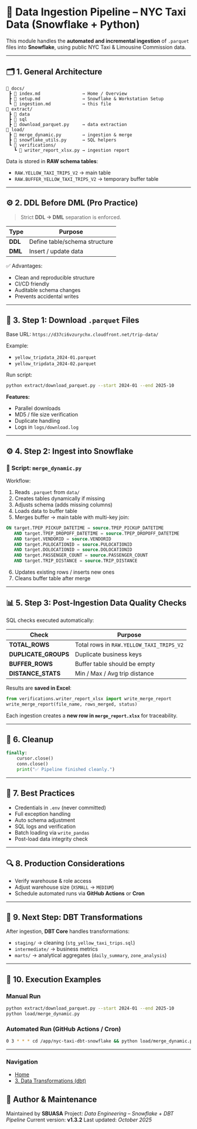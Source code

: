 # 🧩 Data Ingestion Pipeline – NYC Taxi Data (Snowflake + Python)

This module handles the **automated and incremental ingestion** of `.parquet` files into **Snowflake**, using public NYC Taxi & Limousine Commission data.

---

## 🗂️ 1. General Architecture

```
📁 docs/
 ┣ 📘 index.md                → Home / Overview
 ┣ 📘 setup.md                → Snowflake & Workstation Setup
 ┗ 📘 ingestion.md            → this file
📁 extract/
 ┣ 📁 data
 ┣ 📁 sql
 ┣ 📜 download_parquet.py     → data extraction
📁 load/
 ┣ 📜 merge_dynamic.py        → ingestion & merge
 ┣ 📜 snowflake_utils.py      → SQL helpers
 ┗ 📜 verifications/
   ┗ 📜 writer_report_xlsx.py → ingestion report
```

Data is stored in **RAW schema tables**:

* `RAW.YELLOW_TAXI_TRIPS_V2` → main table
* `RAW.BUFFER_YELLOW_TAXI_TRIPS_V2` → temporary buffer table

---

## ⚙️ 2. DDL Before DML (Pro Practice)

> Strict **DDL → DML** separation is enforced.

| Type    | Purpose                       |
| ------- | ----------------------------- |
| **DDL** | Define table/schema structure |
| **DML** | Insert / update data          |

✅ Advantages:

* Clean and reproducible structure
* CI/CD friendly
* Auditable schema changes
* Prevents accidental writes

---

## 🚀 3. Step 1: Download `.parquet` Files

Base URL:
`https://d37ci6vzurychx.cloudfront.net/trip-data/`

Example:

* `yellow_tripdata_2024-01.parquet`
* `yellow_tripdata_2024-02.parquet`

Run script:

```bash
python extract/download_parquet.py --start 2024-01 --end 2025-10
```

**Features:**

* Parallel downloads
* MD5 / file size verification
* Duplicate handling
* Logs in `logs/download.log`

---

## ⚙️ 4. Step 2: Ingest into Snowflake

### 🧩 Script: `merge_dynamic.py`

Workflow:

1. Reads `.parquet` from `data/`
2. Creates tables dynamically if missing
3. Adjusts schema (adds missing columns)
4. Loads data to buffer table
5. Merges buffer → main table with multi-key join:

```sql
ON target.TPEP_PICKUP_DATETIME = source.TPEP_PICKUP_DATETIME
   AND target.TPEP_DROPOFF_DATETIME = source.TPEP_DROPOFF_DATETIME
   AND target.VENDORID = source.VENDORID
   AND target.PULOCATIONID = source.PULOCATIONID
   AND target.DOLOCATIONID = source.DOLOCATIONID
   AND target.PASSENGER_COUNT = source.PASSENGER_COUNT
   AND target.TRIP_DISTANCE = source.TRIP_DISTANCE
```

6. Updates existing rows / inserts new ones
7. Cleans buffer table after merge

---

## 📊 5. Step 3: Post-Ingestion Data Quality Checks

SQL checks executed automatically:

| Check                | Purpose                                  |
| -------------------- | ---------------------------------------- |
| **TOTAL_ROWS**       | Total rows in `RAW.YELLOW_TAXI_TRIPS_V2` |
| **DUPLICATE_GROUPS** | Duplicate business keys                  |
| **BUFFER_ROWS**      | Buffer table should be empty             |
| **DISTANCE_STATS**   | Min / Max / Avg trip distance            |

Results are **saved in Excel**:

```python
from verifications.writer_report_xlsx import write_merge_report
write_merge_report(file_name, rows_merged, status)
```

Each ingestion creates a **new row in `merge_report.xlsx`** for traceability.

---

## 🧹 6. Cleanup

```python
finally:
    cursor.close()
    conn.close()
    print("✅ Pipeline finished cleanly.")
```

---

## 🧠 7. Best Practices

* Credentials in `.env` (never committed)
* Full exception handling
* Auto schema adjustment
* SQL logs and verification
* Batch loading via `write_pandas`
* Post-load data integrity check

---

## 🔍 8. Production Considerations

* Verify warehouse & role access
* Adjust warehouse size (`XSMALL` → `MEDIUM`)
* Schedule automated runs via **GitHub Actions** or **Cron**

---

## 🚀 9. Next Step: DBT Transformations

After ingestion, **DBT Core** handles transformations:

* `staging/` → cleaning (`stg_yellow_taxi_trips.sql`)
* `intermediate/` → business metrics
* `marts/` → analytical aggregates (`daily_summary`, `zone_analysis`)

---

## 🏁 10. Execution Examples

### Manual Run

```bash
python extract/download_parquet.py --start 2024-01 --end 2025-10
python load/merge_dynamic.py
```

### Automated Run (GitHub Actions / Cron)

```bash
0 3 * * * cd /app/nyc-taxi-dbt-snowflake && python load/merge_dynamic.py >> logs/ingestion.log 2>&1
```

---
### Navigation
- [Home](./index.md)
- [3. Data Transformations (dbt)](./transformation.md)


## 📌 Author & Maintenance

Maintained by **SBUASA**
Project: *Data Engineering – Snowflake + DBT Pipeline*
Current version: **v1.3.2**
Last updated: *October 2025*
